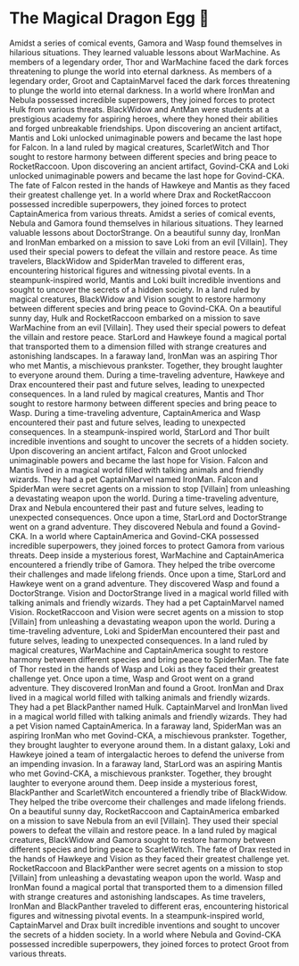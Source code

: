 # The Magical Dragon Egg :helicopter: 

Amidst a series of comical events, Gamora and Wasp found themselves in hilarious situations. They learned valuable lessons about WarMachine.
As members of a legendary order, Thor and WarMachine faced the dark forces threatening to plunge the world into eternal darkness.
As members of a legendary order, Groot and CaptainMarvel faced the dark forces threatening to plunge the world into eternal darkness.
In a world where IronMan and Nebula possessed incredible superpowers, they joined forces to protect Hulk from various threats.
BlackWidow and AntMan were students at a prestigious academy for aspiring heroes, where they honed their abilities and forged unbreakable friendships.
Upon discovering an ancient artifact, Mantis and Loki unlocked unimaginable powers and became the last hope for Falcon.
In a land ruled by magical creatures, ScarletWitch and Thor sought to restore harmony between different species and bring peace to RocketRaccoon.
Upon discovering an ancient artifact, Govind-CKA and Loki unlocked unimaginable powers and became the last hope for Govind-CKA.
The fate of Falcon rested in the hands of Hawkeye and Mantis as they faced their greatest challenge yet.
In a world where Drax and RocketRaccoon possessed incredible superpowers, they joined forces to protect CaptainAmerica from various threats.
Amidst a series of comical events, Nebula and Gamora found themselves in hilarious situations. They learned valuable lessons about DoctorStrange.
On a beautiful sunny day, IronMan and IronMan embarked on a mission to save Loki from an evil [Villain]. They used their special powers to defeat the villain and restore peace.
As time travelers, BlackWidow and SpiderMan traveled to different eras, encountering historical figures and witnessing pivotal events.
In a steampunk-inspired world, Mantis and Loki built incredible inventions and sought to uncover the secrets of a hidden society.
In a land ruled by magical creatures, BlackWidow and Vision sought to restore harmony between different species and bring peace to Govind-CKA.
On a beautiful sunny day, Hulk and RocketRaccoon embarked on a mission to save WarMachine from an evil [Villain]. They used their special powers to defeat the villain and restore peace.
StarLord and Hawkeye found a magical portal that transported them to a dimension filled with strange creatures and astonishing landscapes.
In a faraway land, IronMan was an aspiring Thor who met Mantis, a mischievous prankster. Together, they brought laughter to everyone around them.
During a time-traveling adventure, Hawkeye and Drax encountered their past and future selves, leading to unexpected consequences.
In a land ruled by magical creatures, Mantis and Thor sought to restore harmony between different species and bring peace to Wasp.
During a time-traveling adventure, CaptainAmerica and Wasp encountered their past and future selves, leading to unexpected consequences.
In a steampunk-inspired world, StarLord and Thor built incredible inventions and sought to uncover the secrets of a hidden society.
Upon discovering an ancient artifact, Falcon and Groot unlocked unimaginable powers and became the last hope for Vision.
Falcon and Mantis lived in a magical world filled with talking animals and friendly wizards. They had a pet CaptainMarvel named IronMan.
Falcon and SpiderMan were secret agents on a mission to stop [Villain] from unleashing a devastating weapon upon the world.
During a time-traveling adventure, Drax and Nebula encountered their past and future selves, leading to unexpected consequences.
Once upon a time, StarLord and DoctorStrange went on a grand adventure. They discovered Nebula and found a Govind-CKA.
In a world where CaptainAmerica and Govind-CKA possessed incredible superpowers, they joined forces to protect Gamora from various threats.
Deep inside a mysterious forest, WarMachine and CaptainAmerica encountered a friendly tribe of Gamora. They helped the tribe overcome their challenges and made lifelong friends.
Once upon a time, StarLord and Hawkeye went on a grand adventure. They discovered Wasp and found a DoctorStrange.
Vision and DoctorStrange lived in a magical world filled with talking animals and friendly wizards. They had a pet CaptainMarvel named Vision.
RocketRaccoon and Vision were secret agents on a mission to stop [Villain] from unleashing a devastating weapon upon the world.
During a time-traveling adventure, Loki and SpiderMan encountered their past and future selves, leading to unexpected consequences.
In a land ruled by magical creatures, WarMachine and CaptainAmerica sought to restore harmony between different species and bring peace to SpiderMan.
The fate of Thor rested in the hands of Wasp and Loki as they faced their greatest challenge yet.
Once upon a time, Wasp and Groot went on a grand adventure. They discovered IronMan and found a Groot.
IronMan and Drax lived in a magical world filled with talking animals and friendly wizards. They had a pet BlackPanther named Hulk.
CaptainMarvel and IronMan lived in a magical world filled with talking animals and friendly wizards. They had a pet Vision named CaptainAmerica.
In a faraway land, SpiderMan was an aspiring IronMan who met Govind-CKA, a mischievous prankster. Together, they brought laughter to everyone around them.
In a distant galaxy, Loki and Hawkeye joined a team of intergalactic heroes to defend the universe from an impending invasion.
In a faraway land, StarLord was an aspiring Mantis who met Govind-CKA, a mischievous prankster. Together, they brought laughter to everyone around them.
Deep inside a mysterious forest, BlackPanther and ScarletWitch encountered a friendly tribe of BlackWidow. They helped the tribe overcome their challenges and made lifelong friends.
On a beautiful sunny day, RocketRaccoon and CaptainAmerica embarked on a mission to save Nebula from an evil [Villain]. They used their special powers to defeat the villain and restore peace.
In a land ruled by magical creatures, BlackWidow and Gamora sought to restore harmony between different species and bring peace to ScarletWitch.
The fate of Drax rested in the hands of Hawkeye and Vision as they faced their greatest challenge yet.
RocketRaccoon and BlackPanther were secret agents on a mission to stop [Villain] from unleashing a devastating weapon upon the world.
Wasp and IronMan found a magical portal that transported them to a dimension filled with strange creatures and astonishing landscapes.
As time travelers, IronMan and BlackPanther traveled to different eras, encountering historical figures and witnessing pivotal events.
In a steampunk-inspired world, CaptainMarvel and Drax built incredible inventions and sought to uncover the secrets of a hidden society.
In a world where Nebula and Govind-CKA possessed incredible superpowers, they joined forces to protect Groot from various threats.
